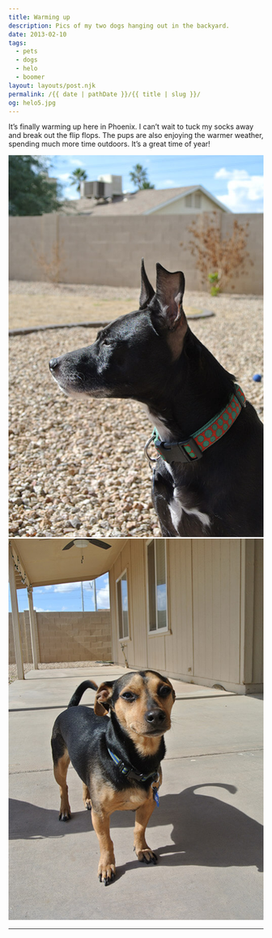 ```yaml
---
title: Warming up
description: Pics of my two dogs hanging out in the backyard.
date: 2013-02-10
tags: 
  - pets
  - dogs
  - helo
  - boomer
layout: layouts/post.njk
permalink: /{{ date | pathDate }}/{{ title | slug }}/
og: helo5.jpg
---
```


It’s finally warming up here in Phoenix. I can’t wait to tuck my socks away and break out the flip flops. The pups are also enjoying the warmer weather, spending much more time outdoors. It’s a great time of year!

![Boomer, a black whippet and rat terrior mix](/img/boomer5.jpg)![Helo, a black and brown dachschund and miniature pinscher mix](/img/helo5.jpg)

---
